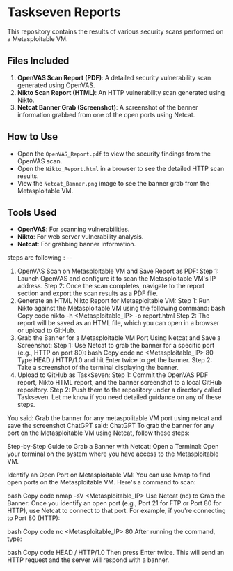 # Taskseven Reports

This repository contains the results of various security scans performed on a Metasploitable VM.

## Files Included

1. **OpenVAS Scan Report (PDF)**: A detailed security vulnerability scan generated using OpenVAS.
2. **Nikto Scan Report (HTML)**: An HTTP vulnerability scan generated using Nikto.
3. **Netcat Banner Grab (Screenshot)**: A screenshot of the banner information grabbed from one of the open ports using Netcat.

## How to Use

- Open the `OpenVAS_Report.pdf` to view the security findings from the OpenVAS scan.
- Open the `Nikto_Report.html` in a browser to see the detailed HTTP scan results.
- View the `Netcat_Banner.png` image to see the banner grab from the Metasploitable VM.

## Tools Used

- **OpenVAS**: For scanning vulnerabilities.
- **Nikto**: For web server vulnerability analysis.
- **Netcat**: For grabbing banner information.

steps  are following  : -- 
1. OpenVAS Scan on Metasploitable VM and Save Report as PDF:
Step 1: Launch OpenVAS and configure it to scan the Metasploitable VM's IP address.
Step 2: Once the scan completes, navigate to the report section and export the scan results as a PDF file.
2. Generate an HTML Nikto Report for Metasploitable VM:
Step 1: Run Nikto against the Metasploitable VM using the following command:
bash
Copy code
nikto -h <Metasploitable_IP> -o report.html
Step 2: The report will be saved as an HTML file, which you can open in a browser or upload to GitHub.
3. Grab the Banner for a Metasploitable VM Port Using Netcat and Save a Screenshot:
Step 1: Use Netcat to grab the banner for a specific port (e.g., HTTP on port 80):
bash
Copy code
nc <Metasploitable_IP> 80
Type HEAD / HTTP/1.0 and hit Enter twice to get the banner.
Step 2: Take a screenshot of the terminal displaying the banner.
4. Upload to GitHub as TaskSeven:
Step 1: Commit the OpenVAS PDF report, Nikto HTML report, and the banner screenshot to a local GitHub repository.
Step 2: Push them to the repository under a directory called Taskseven.
Let me know if you need detailed guidance on any of these steps.






You said:
Grab the banner for any metaspolitable VM port using netcat and save the screenshot
ChatGPT said:
ChatGPT
To grab the banner for any port on the Metasploitable VM using Netcat, follow these steps:

Step-by-Step Guide to Grab a Banner with Netcat:
Open a Terminal: Open your terminal on the system where you have access to the Metasploitable VM.

Identify an Open Port on Metasploitable VM: You can use Nmap to find open ports on the Metasploitable VM. Here's a command to scan:

bash
Copy code
nmap -sV <Metasploitable_IP>
Use Netcat (nc) to Grab the Banner: Once you identify an open port (e.g., Port 21 for FTP or Port 80 for HTTP), use Netcat to connect to that port. For example, if you're connecting to Port 80 (HTTP):

bash
Copy code
nc <Metasploitable_IP> 80
After running the command, type:

bash
Copy code
HEAD / HTTP/1.0
Then press Enter twice. This will send an HTTP request and the server will respond with a banner.
